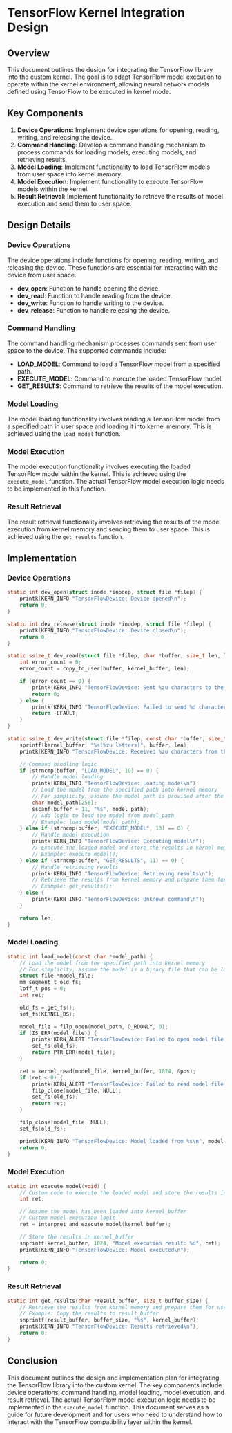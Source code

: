 # TensorFlow Kernel Integration Design

## Overview
This document outlines the design for integrating the TensorFlow library into the custom kernel. The goal is to adapt TensorFlow model execution to operate within the kernel environment, allowing neural network models defined using TensorFlow to be executed in kernel mode.

## Key Components
1. **Device Operations**: Implement device operations for opening, reading, writing, and releasing the device.
2. **Command Handling**: Develop a command handling mechanism to process commands for loading models, executing models, and retrieving results.
3. **Model Loading**: Implement functionality to load TensorFlow models from user space into kernel memory.
4. **Model Execution**: Implement functionality to execute TensorFlow models within the kernel.
5. **Result Retrieval**: Implement functionality to retrieve the results of model execution and send them to user space.

## Design Details

### Device Operations
The device operations include functions for opening, reading, writing, and releasing the device. These functions are essential for interacting with the device from user space.

- **dev_open**: Function to handle opening the device.
- **dev_read**: Function to handle reading from the device.
- **dev_write**: Function to handle writing to the device.
- **dev_release**: Function to handle releasing the device.

### Command Handling
The command handling mechanism processes commands sent from user space to the device. The supported commands include:

- **LOAD_MODEL**: Command to load a TensorFlow model from a specified path.
- **EXECUTE_MODEL**: Command to execute the loaded TensorFlow model.
- **GET_RESULTS**: Command to retrieve the results of the model execution.

### Model Loading
The model loading functionality involves reading a TensorFlow model from a specified path in user space and loading it into kernel memory. This is achieved using the `load_model` function.

### Model Execution
The model execution functionality involves executing the loaded TensorFlow model within the kernel. This is achieved using the `execute_model` function. The actual TensorFlow model execution logic needs to be implemented in this function.

### Result Retrieval
The result retrieval functionality involves retrieving the results of the model execution from kernel memory and sending them to user space. This is achieved using the `get_results` function.

## Implementation

### Device Operations
```c
static int dev_open(struct inode *inodep, struct file *filep) {
    printk(KERN_INFO "TensorFlowDevice: Device opened\n");
    return 0;
}

static int dev_release(struct inode *inodep, struct file *filep) {
    printk(KERN_INFO "TensorFlowDevice: Device closed\n");
    return 0;
}

static ssize_t dev_read(struct file *filep, char *buffer, size_t len, loff_t *offset) {
    int error_count = 0;
    error_count = copy_to_user(buffer, kernel_buffer, len);

    if (error_count == 0) {
        printk(KERN_INFO "TensorFlowDevice: Sent %zu characters to the user\n", len);
        return 0;
    } else {
        printk(KERN_INFO "TensorFlowDevice: Failed to send %d characters to the user\n", error_count);
        return -EFAULT;
    }
}

static ssize_t dev_write(struct file *filep, const char *buffer, size_t len, loff_t *offset) {
    sprintf(kernel_buffer, "%s(%zu letters)", buffer, len);
    printk(KERN_INFO "TensorFlowDevice: Received %zu characters from the user\n", len);

    // Command handling logic
    if (strncmp(buffer, "LOAD_MODEL", 10) == 0) {
        // Handle model loading
        printk(KERN_INFO "TensorFlowDevice: Loading model\n");
        // Load the model from the specified path into kernel memory
        // For simplicity, assume the model path is provided after the command
        char model_path[256];
        sscanf(buffer + 11, "%s", model_path);
        // Add logic to load the model from model_path
        // Example: load_model(model_path);
    } else if (strncmp(buffer, "EXECUTE_MODEL", 13) == 0) {
        // Handle model execution
        printk(KERN_INFO "TensorFlowDevice: Executing model\n");
        // Execute the loaded model and store the results in kernel memory
        // Example: execute_model();
    } else if (strncmp(buffer, "GET_RESULTS", 11) == 0) {
        // Handle retrieving results
        printk(KERN_INFO "TensorFlowDevice: Retrieving results\n");
        // Retrieve the results from kernel memory and prepare them for user space
        // Example: get_results();
    } else {
        printk(KERN_INFO "TensorFlowDevice: Unknown command\n");
    }

    return len;
}
```

### Model Loading
```c
static int load_model(const char *model_path) {
    // Load the model from the specified path into kernel memory
    // For simplicity, assume the model is a binary file that can be loaded into memory
    struct file *model_file;
    mm_segment_t old_fs;
    loff_t pos = 0;
    int ret;

    old_fs = get_fs();
    set_fs(KERNEL_DS);

    model_file = filp_open(model_path, O_RDONLY, 0);
    if (IS_ERR(model_file)) {
        printk(KERN_ALERT "TensorFlowDevice: Failed to open model file %s\n", model_path);
        set_fs(old_fs);
        return PTR_ERR(model_file);
    }

    ret = kernel_read(model_file, kernel_buffer, 1024, &pos);
    if (ret < 0) {
        printk(KERN_ALERT "TensorFlowDevice: Failed to read model file %s\n", model_path);
        filp_close(model_file, NULL);
        set_fs(old_fs);
        return ret;
    }

    filp_close(model_file, NULL);
    set_fs(old_fs);

    printk(KERN_INFO "TensorFlowDevice: Model loaded from %s\n", model_path);
    return 0;
}
```

### Model Execution
```c
static int execute_model(void) {
    // Custom code to execute the loaded model and store the results in kernel memory
    int ret;

    // Assume the model has been loaded into kernel_buffer
    // Custom model execution logic
    ret = interpret_and_execute_model(kernel_buffer);

    // Store the results in kernel_buffer
    snprintf(kernel_buffer, 1024, "Model execution result: %d", ret);
    printk(KERN_INFO "TensorFlowDevice: Model executed\n");

    return 0;
}
```

### Result Retrieval
```c
static int get_results(char *result_buffer, size_t buffer_size) {
    // Retrieve the results from kernel memory and prepare them for user space
    // Example: Copy the results to result_buffer
    snprintf(result_buffer, buffer_size, "%s", kernel_buffer);
    printk(KERN_INFO "TensorFlowDevice: Results retrieved\n");
    return 0;
}
```

## Conclusion
This document outlines the design and implementation plan for integrating the TensorFlow library into the custom kernel. The key components include device operations, command handling, model loading, model execution, and result retrieval. The actual TensorFlow model execution logic needs to be implemented in the `execute_model` function. This document serves as a guide for future development and for users who need to understand how to interact with the TensorFlow compatibility layer within the kernel.
